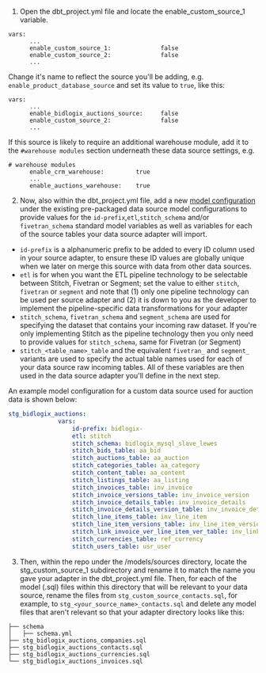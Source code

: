 
1. Open the dbt_project.yml file and locate the enable_custom_source_1 variable.

```
vars:
      ...
      enable_custom_source_1:              false
      enable_custom_source_2:              false
      ...
```
Change it's name to reflect the source you'll be adding, e.g. `enable_product_database_source` and set its value to `true`, like this:
```
vars:
      ...
      enable_bidlogix_auctions_source:     false
      enable_custom_source_2:              false
      ...
```
If this source is likely to require an additional warehouse module, add it to the `#warehouse modules` section underneath these data source settings, e.g.

```
# warehouse modules
      enable_crm_warehouse:         true
      ...
      enable_auctions_warehouse:    true
```

2. Now, also within the dbt_project.yml file, add a new [model configuration](https://docs.getdbt.com/reference/model-configs) under the existing pre-packaged data source model configurations to provide values for the `id-prefix`,`etl`,`stitch_schema` and/or `fivetran_schema` standard model variables as well as variables for each of the source tables your data source adapter will import.

- `id-prefix` is a alphanumeric prefix to be added to every ID column used in your source adapter, to ensure these ID values are globally unique when we later on merge this source with data from other data sources.
- `etl` is for when you want the ETL pipeline technology to be selectable between Stitch, Fivetran or Segment; set the value to either `stitch`, `fivetran` or `segment` and note that (1) only one pipeline technology can be used per source adapter and (2) it is down to you as the developer to implement the pipeline-specific data transformations for your adapter
- `stitch_schema`, `fivetran_schema` and `segment_schema` are used for specifying the dataset that contains your incoming raw dataset. If you're only implementing Stitch as the pipeline technology then you only need to provide values for `stitch_schema`, same for Fivetran (or Segment)
- `stitch_<table_name>_table` and the equivalent `fivetran_` and `segment_` variants are used to specify the actual table names used for each of your data source raw incoming tables. All of these variables are then used in the data source adapter you'll define in the next step.

An example model configuration for a custom data source used for auction data is shown below:

```yaml
stg_bidlogix_auctions:
              vars:
                  id-prefix: bidlogix-
                  etl: stitch
                  stitch_schema: bidlogix_mysql_slave_lewes
                  stitch_bids_table: aa_bid
                  stitch_auctions_table: aa_auction
                  stitch_categories_table: aa_category
                  stitch_content_table: aa_content
                  stitch_listings_table: aa_listing
                  stitch_invoices_table: inv_invoice
                  stitch_invoice_versions_table: inv_invoice_version
                  stitch_invoice_details_table: inv_invoice_details
                  stitch_invoice_details_version_table: inv_invoice_details_version
                  stitch_line_items_table: inv_line_item
                  stitch_line_item_versions_table: inv_line_item_version
                  stitch_link_invoice_ver_line_item_ver_table: inv_link_invoice_ver_line_item_ver
                  stitch_currencies_table: ref_currency
                  stitch_users_table: usr_user
```

3. Then, within the repo under the /models/sources directory, locate the stg_custom_source_1 subdirectory and rename it to match the name you gave your adapter in the dbt_project.yml file. Then, for each of the model (.sql) files within this directory that will be relevant to your data source, rename the files from `stg_custom_source_contacts.sql`, for example, to `stg_<your_source_name>_contacts.sql` and delete any model files that aren't relevant so that your adapter directory looks like this:
```
├── schema
│   ├── schema.yml
├── stg_bidlogix_auctions_companies.sql
├── stg_bidlogix_auctions_contacts.sql
├── stg_bidlogix_auctions_currencies.sql
└── stg_bidlogix_auctions_invoices.sql
```

